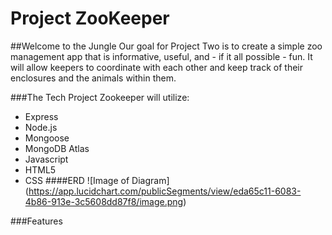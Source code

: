 # Project ZooKeeper

##Welcome to the Jungle
Our goal for Project Two is to create a simple zoo management app that is informative, useful, and - if it all possible - fun. It will allow keepers to coordinate with each other and keep track of their enclosures and the animals within them.

###The Tech
Project Zookeeper will utilize:
* Express
* Node.js
* Mongoose
* MongoDB Atlas
* Javascript
* HTML5
* CSS
####ERD
![Image of Diagram]
(https://app.lucidchart.com/publicSegments/view/eda65c11-6083-4b86-913e-3c5608dd87f8/image.png)


###Features
